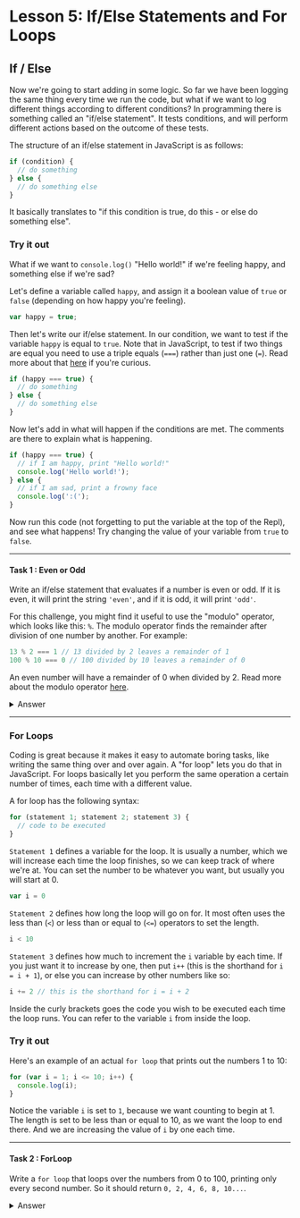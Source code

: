 # Lesson 5: If/Else Statements and For Loops

## If / Else
Now we're going to start adding in some logic. So far we have been logging the same thing every time we run the code, but what if we want to log different things according to different conditions? In programming there is something called an "if/else statement". It tests conditions, and will perform different actions based on the outcome of these tests.

The structure of an if/else statement in JavaScript is as follows:

```js
if (condition) {
  // do something
} else {
  // do something else
}
```

It basically translates to "if this condition is true, do this - or else do something else".

### Try it out

What if we want to `console.log()` "Hello world!" if we're feeling happy, and something else if we're sad?

Let's define a variable called `happy`, and assign it a boolean value of `true` or `false` (depending on how happy you're feeling).

```js
var happy = true;
```

Then let's write our if/else statement. In our condition, we want to test if the variable `happy` is equal to `true`. Note that in JavaScript, to test if two things are equal you need to use a triple equals (`===`) rather than just one (`=`). Read more about that [here](http://www.w3schools.com/js/js_operators.asp) if you're curious.

```js
if (happy === true) {
  // do something
} else {
  // do something else
}
```

Now let's add in what will happen if the conditions are met. The comments are there to explain what is happening.

```js
if (happy === true) {
  // if I am happy, print "Hello world!"
  console.log('Hello world!');
} else {
  // if I am sad, print a frowny face
  console.log(':(');
}
```

Now run this code (not forgetting to put the variable at the top of the Repl), and see what happens! Try changing the value of your variable from `true` to `false`.

---

#### Task 1 : Even or Odd

Write an if/else statement that evaluates if a number is even or odd. If it is even, it will print the string `'even'`, and if it is odd, it will print `'odd'`.

For this challenge, you might find it useful to use the "modulo" operator, which looks like this: `%`. The modulo operator finds the remainder after division of one number by another. For example:

```js
13 % 2 === 1 // 13 divided by 2 leaves a remainder of 1
100 % 10 === 0 // 100 divided by 10 leaves a remainder of 0
```

An even number will have a remainder of 0 when divided by 2. Read more about the modulo operator [here](http://www.w3schools.com/js/js_operators.asp).

<details>
<summary>Answer</summary>

```js
if(98 % 3 === 0){
    console.log('even')
} else {
    console.log('odd')
}
// => Should output 'odd'
```

</details>

---

### For Loops

Coding is great because it makes it easy to automate boring tasks, like writing the same thing over and over again. A "for loop" lets you do that in JavaScript. For loops basically let you perform the same operation a certain number of times, each time with a different value.

A for loop has the following syntax:

```js
for (statement 1; statement 2; statement 3) {
  // code to be executed
}
```

`Statement 1` defines a variable for the loop. 
It is usually a number, which we will increase each time the loop finishes, so we can keep track of where we're at. You can set the number to be whatever you want, but usually you will start at 0.

```js
var i = 0
```

`Statement 2` defines how long the loop will go on for. 
It most often uses the less than (`<`) or less than or equal to (`<=`) operators to set the length.

```js
i < 10
```

`Statement 3` defines how much to increment the `i` variable by each time. 
If you just want it to increase by one, then put `i++` (this is the shorthand for `i = i + 1`), or else you can increase by other numbers like so:

```js
i += 2 // this is the shorthand for i = i + 2
```

Inside the curly brackets goes the code you wish to be executed each time the loop runs. You can refer to the variable `i` from inside the loop.

### Try it out

Here's an example of an actual `for loop` that prints out the numbers 1 to 10:

```js
for (var i = 1; i <= 10; i++) {
  console.log(i);
}
```

Notice the variable `i` is set to `1`, because we want counting to begin at 1. The length is set to be less than or equal to 10, as we want the loop to end there. And we are increasing the value of `i` by one each time.

---

#### Task 2 : ForLoop

Write a `for loop` that loops over the numbers from 0 to 100, printing only every second number. So it should return `0, 2, 4, 6, 8, 10...`.

<details>
<summary>Answer</summary>

```js
for (var i = 0; i <= 100; i += 2) {
  console.log(i);
}
```

</details>
